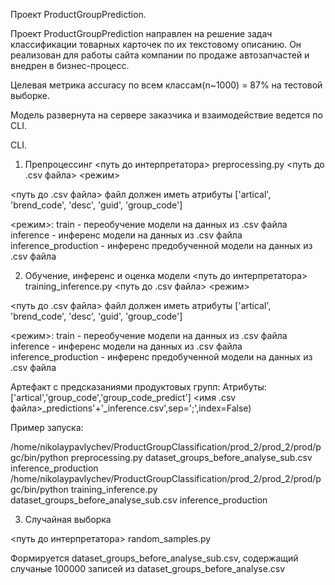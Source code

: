 Проект ProductGroupPrediction.

Проект ProductGroupPrediction направлен на решение задач классификации товарных карточек по их текстовому описанию.
Он реализован для работы сайта компании по продаже автозапчастей и внедрен в бизнес-процесс.

Целевая метрика accuracy по всем классам(n~1000) = 87% на тестовой выборке.

Модель развернута на сервере заказчика и взаимодействие ведется по CLI.

CLI.

1. Препроцессинг
<путь до интерпретатора> preprocessing.py <путь до .csv файла> <режим>

<путь до .csv файла> файл должен иметь атрибуты ['artical', 'brend_code', 'desc', 'guid', 'group_code']

<режим>:
train - переобучение модели на данных из .csv файла
inference - инференс модели на данных из .csv файла
inference_production - инференс предобученной модели на данных из .csv файла

2. Обучение, инференс и оценка модели
<путь до интерпретатора> training_inference.py <путь до .csv файла> <режим>

<путь до .csv файла> файл должен иметь атрибуты ['artical', 'brend_code', 'desc', 'guid', 'group_code']

<режим>:
train - переобучение модели на данных из .csv файла
inference - инференс модели на данных из .csv файла
inference_production - инференс предобученной модели на данных из .csv файла

Артефакт с предсказаниями продуктовых групп:
Атрибуты: ['artical','group_code','group_code_predict']
<имя .csv файла>_predictions'+'_inference.csv',sep=';',index=False)
	
Пример запуска:
	
/home/nikolaypavlychev/ProductGroupClassification/prod_2/prod_2/prod/pgc/bin/python preprocessing.py dataset_groups_before_analyse_sub.csv inference_production
/home/nikolaypavlychev/ProductGroupClassification/prod_2/prod_2/prod/pgc/bin/python training_inference.py dataset_groups_before_analyse_sub.csv inference_production

3. Cлучайная выборка 

<путь до интерпретатора> random_samples.py 

Формируется dataset_groups_before_analyse_sub.csv, содержащий случаные 100000 записей из dataset_groups_before_analyse.csv
